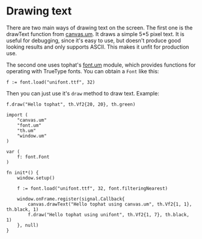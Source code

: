 # Drawing text

There are two main ways of drawing text on the screen. The first one is the
drawText function from [canvas.um](/api/canvas.um.md). It draws a simple 5\*5
pixel text. It is useful for debugging, since it's easy to use, but doesn't
produce good looking results and only supports ASCII. This makes it unfit for
production use.

The second one uses tophat's [font.um](/api/font.um.md) module,
which provides functions for operating with TrueType fonts. You can obtain
a `Font` like this:

```
f := font.load("unifont.ttf", 32)
```

Then you can just use it's `draw` method to draw text. Example:

```
f.draw("Hello tophat", th.Vf2{20, 20}, th.green)
```

```
import (
	"canvas.um"
	"font.um"
	"th.um"
	"window.um"
)

var (
    f: font.Font
)

fn init*() {
	window.setup()

	f := font.load("unifont.ttf", 32, font.filteringNearest)

	window.onFrame.register(signal.Callback{
		canvas.drawText("Hello tophat using canvas.um", th.Vf2{1, 1}, th.black, 1)
		f.draw("Hello tophat using unifont", th.Vf2{1, 7}, th.black, 1)
	}, null)
}
```
